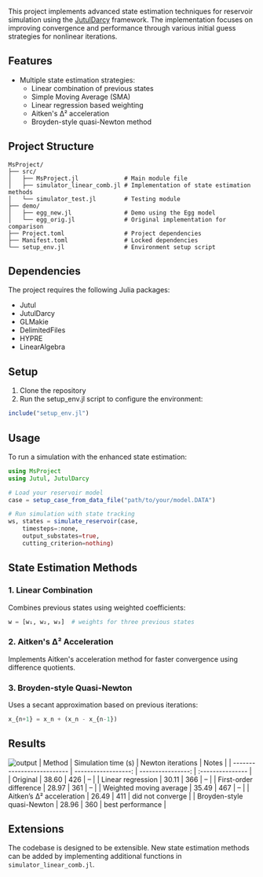 This project implements advanced state estimation techniques for reservoir simulation using the [JutulDarcy](https://github.com/sintefmath/JutulDarcy.jl) framework. The implementation focuses on improving convergence and performance through various initial guess strategies for nonlinear iterations.

## Features

- Multiple state estimation strategies:
  - Linear combination of previous states
  - Simple Moving Average (SMA)
  - Linear regression based weighting
  - Aitken's Δ² acceleration
  - Broyden-style quasi-Newton method

## Project Structure

```
MsProject/
├── src/
│   ├── MsProject.jl             # Main module file
│   ├── simulator_linear_comb.jl # Implementation of state estimation methods
│   └── simulator_test.jl        # Testing module
├── demo/
│   ├── egg_new.jl               # Demo using the Egg model
│   └── egg_orig.jl              # Original implementation for comparison
├── Project.toml                 # Project dependencies
├── Manifest.toml                # Locked dependencies
└── setup_env.jl                 # Environment setup script
```

## Dependencies

The project requires the following Julia packages:
- Jutul
- JutulDarcy
- GLMakie
- DelimitedFiles
- HYPRE
- LinearAlgebra

## Setup

1. Clone the repository
2. Run the setup_env.jl script to configure the environment:
```julia
include("setup_env.jl")
```

## Usage

To run a simulation with the enhanced state estimation:

```julia
using MsProject
using Jutul, JutulDarcy

# Load your reservoir model
case = setup_case_from_data_file("path/to/your/model.DATA")

# Run simulation with state tracking
ws, states = simulate_reservoir(case, 
    timesteps=:none,
    output_substates=true,
    cutting_criterion=nothing)
```

## State Estimation Methods

### 1. Linear Combination
Combines previous states using weighted coefficients:
```julia
w = [w₁, w₂, w₃]  # weights for three previous states
```

### 2. Aitken's Δ² Acceleration
Implements Aitken's acceleration method for faster convergence using difference quotients.

### 3. Broyden-style Quasi-Newton
Uses a secant approximation based on previous iterations:
```julia
x_{n+1} = x_n + (x_n - x_{n-1})
```

## Results
![output](https://github.com/user-attachments/assets/cdce92ff-0173-4226-a58f-df8181048bd4)
| Method                     | Simulation time (s) | Newton iterations | Notes            |
| -------------------------- | ------------------: | ----------------: | :--------------- |
| Original                   |               38.60 |               426 | –                |
| Linear regression          |               30.11 |               366 | –                |
| First-order difference     |               28.97 |               361 | –                |
| Weighted moving average    |               35.49 |               467 | –                |
| Aitken’s Δ² acceleration   |               26.49 |               411 | did not converge |
| Broyden-style quasi-Newton |               28.96 |               360 | best performance |


## Extensions

The codebase is designed to be extensible. New state estimation methods can be added by implementing additional functions in `simulator_linear_comb.jl`.
